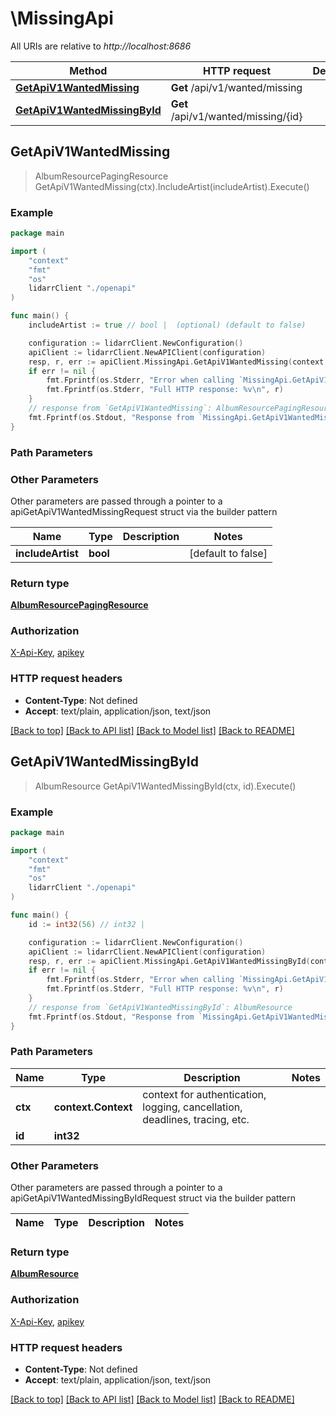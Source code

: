 # \MissingApi

All URIs are relative to *http://localhost:8686*

Method | HTTP request | Description
------------- | ------------- | -------------
[**GetApiV1WantedMissing**](MissingApi.md#GetApiV1WantedMissing) | **Get** /api/v1/wanted/missing | 
[**GetApiV1WantedMissingById**](MissingApi.md#GetApiV1WantedMissingById) | **Get** /api/v1/wanted/missing/{id} | 



## GetApiV1WantedMissing

> AlbumResourcePagingResource GetApiV1WantedMissing(ctx).IncludeArtist(includeArtist).Execute()



### Example

```go
package main

import (
    "context"
    "fmt"
    "os"
    lidarrClient "./openapi"
)

func main() {
    includeArtist := true // bool |  (optional) (default to false)

    configuration := lidarrClient.NewConfiguration()
    apiClient := lidarrClient.NewAPIClient(configuration)
    resp, r, err := apiClient.MissingApi.GetApiV1WantedMissing(context.Background()).IncludeArtist(includeArtist).Execute()
    if err != nil {
        fmt.Fprintf(os.Stderr, "Error when calling `MissingApi.GetApiV1WantedMissing``: %v\n", err)
        fmt.Fprintf(os.Stderr, "Full HTTP response: %v\n", r)
    }
    // response from `GetApiV1WantedMissing`: AlbumResourcePagingResource
    fmt.Fprintf(os.Stdout, "Response from `MissingApi.GetApiV1WantedMissing`: %v\n", resp)
}
```

### Path Parameters



### Other Parameters

Other parameters are passed through a pointer to a apiGetApiV1WantedMissingRequest struct via the builder pattern


Name | Type | Description  | Notes
------------- | ------------- | ------------- | -------------
 **includeArtist** | **bool** |  | [default to false]

### Return type

[**AlbumResourcePagingResource**](AlbumResourcePagingResource.md)

### Authorization

[X-Api-Key](../README.md#X-Api-Key), [apikey](../README.md#apikey)

### HTTP request headers

- **Content-Type**: Not defined
- **Accept**: text/plain, application/json, text/json

[[Back to top]](#) [[Back to API list]](../README.md#documentation-for-api-endpoints)
[[Back to Model list]](../README.md#documentation-for-models)
[[Back to README]](../README.md)


## GetApiV1WantedMissingById

> AlbumResource GetApiV1WantedMissingById(ctx, id).Execute()



### Example

```go
package main

import (
    "context"
    "fmt"
    "os"
    lidarrClient "./openapi"
)

func main() {
    id := int32(56) // int32 | 

    configuration := lidarrClient.NewConfiguration()
    apiClient := lidarrClient.NewAPIClient(configuration)
    resp, r, err := apiClient.MissingApi.GetApiV1WantedMissingById(context.Background(), id).Execute()
    if err != nil {
        fmt.Fprintf(os.Stderr, "Error when calling `MissingApi.GetApiV1WantedMissingById``: %v\n", err)
        fmt.Fprintf(os.Stderr, "Full HTTP response: %v\n", r)
    }
    // response from `GetApiV1WantedMissingById`: AlbumResource
    fmt.Fprintf(os.Stdout, "Response from `MissingApi.GetApiV1WantedMissingById`: %v\n", resp)
}
```

### Path Parameters


Name | Type | Description  | Notes
------------- | ------------- | ------------- | -------------
**ctx** | **context.Context** | context for authentication, logging, cancellation, deadlines, tracing, etc.
**id** | **int32** |  | 

### Other Parameters

Other parameters are passed through a pointer to a apiGetApiV1WantedMissingByIdRequest struct via the builder pattern


Name | Type | Description  | Notes
------------- | ------------- | ------------- | -------------


### Return type

[**AlbumResource**](AlbumResource.md)

### Authorization

[X-Api-Key](../README.md#X-Api-Key), [apikey](../README.md#apikey)

### HTTP request headers

- **Content-Type**: Not defined
- **Accept**: text/plain, application/json, text/json

[[Back to top]](#) [[Back to API list]](../README.md#documentation-for-api-endpoints)
[[Back to Model list]](../README.md#documentation-for-models)
[[Back to README]](../README.md)

